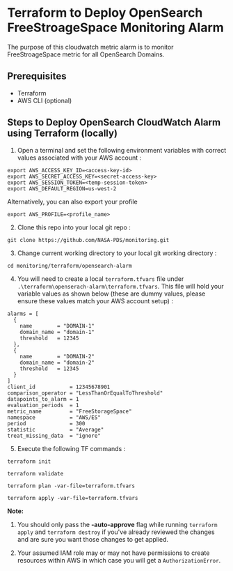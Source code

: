 # Terraform to Deploy OpenSearch FreeStroageSpace Monitoring Alarm

The purpose of this cloudwatch metric alarm is to monitor FreeStroageSpace metric for all OpenSearch Domains.

## Prerequisites
- Terraform
- AWS CLI (optional)

## Steps to Deploy OpenSearch CloudWatch Alarm using Terraform (locally)

1. Open a terminal and set the following environment variables with correct values associated with your AWS account :

```shell
export AWS_ACCESS_KEY_ID=<access-key-id>
export AWS_SECRET_ACCESS_KEY=<secret-access-key>
export AWS_SESSION_TOKEN=<temp-session-token>
export AWS_DEFAULT_REGION=us-west-2
```

 Alternatively, you can also export your profile

```
export AWS_PROFILE=<profile_name>
```

2. Clone this repo into your local git repo :

```
git clone https://github.com/NASA-PDS/monitoring.git
```

3. Change current working directory to your local git working directory :

```
cd monitoring/terraform/opensearch-alarm
```

4. You will need to create a local `terraform.tfvars` file under `.\terraform\openserach-alarm\terraform.tfvars`. This file will hold your variable values as shown below (these are dummy values, please ensure these values match your AWS account setup) :

```
alarms = [
  {
    name        = "DOMAIN-1"
    domain_name = "domain-1"
    threshold   = 12345
  },
  {
    name        = "DOMAIN-2"
    domain_name = "domain-2"
    threshold   = 12345
  }
]
client_id           = 12345678901
comparison_operator = "LessThanOrEqualToThreshold"
datapoints_to_alarm = 1
evaluation_periods  = 1
metric_name         = "FreeStorageSpace"
namespace           = "AWS/ES"
period              = 300
statistic           = "Average"
treat_missing_data  = "ignore"
```

5. Execute the following TF commands :

```
terraform init
```

```
terraform validate
```

```
terraform plan -var-file=terraform.tfvars
```

```
terraform apply -var-file=terraform.tfvars
```

**Note:**

1. You should only pass the **-auto-approve** flag while running `terraform apply` and `terraform destroy` if you've already reviewed the changes and are sure you want those changes to get applied.

2. Your assumed IAM role may or may not have permissions to create resources within AWS in which case you will get a `AuthorizationError`.
